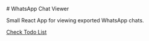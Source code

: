 # WhatsApp Chat Viewer

Small React App for viewing exported WhatsApp chats.

[Check Todo List](TODO.md)
